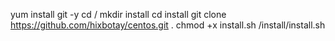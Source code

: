 yum install git -y
cd /
mkdir install
cd install
git clone https://github.com/hixbotay/centos.git .
chmod +x install.sh
/install/install.sh